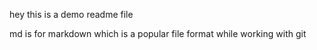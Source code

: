 hey this is a demo readme file

md is for markdown which is a popular file format while working with git